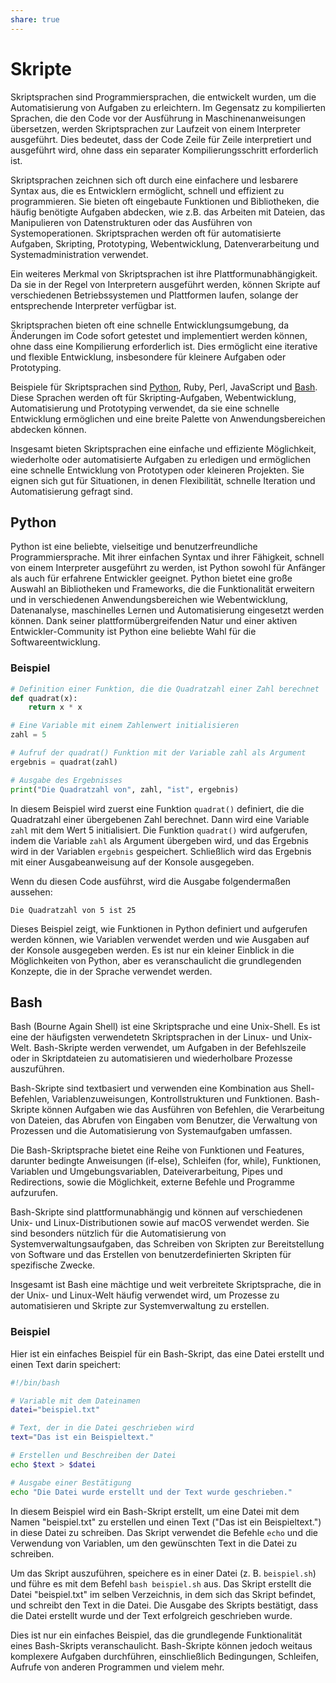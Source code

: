 ```yaml
---
share: true
---
```

# Skripte

Skriptsprachen sind Programmiersprachen, die entwickelt wurden, um die Automatisierung von Aufgaben zu erleichtern. Im Gegensatz zu kompilierten Sprachen, die den Code vor der Ausführung in Maschinenanweisungen übersetzen, werden Skriptsprachen zur Laufzeit von einem Interpreter ausgeführt. Dies bedeutet, dass der Code Zeile für Zeile interpretiert und ausgeführt wird, ohne dass ein separater Kompilierungsschritt erforderlich ist.

Skriptsprachen zeichnen sich oft durch eine einfachere und lesbarere Syntax aus, die es Entwicklern ermöglicht, schnell und effizient zu programmieren. Sie bieten oft eingebaute Funktionen und Bibliotheken, die häufig benötigte Aufgaben abdecken, wie z.B. das Arbeiten mit Dateien, das Manipulieren von Datenstrukturen oder das Ausführen von Systemoperationen. Skriptsprachen werden oft für automatisierte Aufgaben, Skripting, Prototyping, Webentwicklung, Datenverarbeitung und Systemadministration verwendet.

Ein weiteres Merkmal von Skriptsprachen ist ihre Plattformunabhängigkeit. Da sie in der Regel von Interpretern ausgeführt werden, können Skripte auf verschiedenen Betriebssystemen und Plattformen laufen, solange der entsprechende Interpreter verfügbar ist.

Skriptsprachen bieten oft eine schnelle Entwicklungsumgebung, da Änderungen im Code sofort getestet und implementiert werden können, ohne dass eine Kompilierung erforderlich ist. Dies ermöglicht eine iterative und flexible Entwicklung, insbesondere für kleinere Aufgaben oder Prototyping.

Beispiele für Skriptsprachen sind [Python](Skripte.md#python), Ruby, Perl, JavaScript und [Bash](Skripte.md#bash). Diese Sprachen werden oft für Skripting-Aufgaben, Webentwicklung, Automatisierung und Prototyping verwendet, da sie eine schnelle Entwicklung ermöglichen und eine breite Palette von Anwendungsbereichen abdecken können.

Insgesamt bieten Skriptsprachen eine einfache und effiziente Möglichkeit, wiederholte oder automatisierte Aufgaben zu erledigen und ermöglichen eine schnelle Entwicklung von Prototypen oder kleineren Projekten. Sie eignen sich gut für Situationen, in denen Flexibilität, schnelle Iteration und Automatisierung gefragt sind.

## Python

Python ist eine beliebte, vielseitige und benutzerfreundliche Programmiersprache. Mit ihrer einfachen Syntax und ihrer Fähigkeit, schnell von einem Interpreter ausgeführt zu werden, ist Python sowohl für Anfänger als auch für erfahrene Entwickler geeignet. Python bietet eine große Auswahl an Bibliotheken und Frameworks, die die Funktionalität erweitern und in verschiedenen Anwendungsbereichen wie Webentwicklung, Datenanalyse, maschinelles Lernen und Automatisierung eingesetzt werden können. Dank seiner plattformübergreifenden Natur und einer aktiven Entwickler-Community ist Python eine beliebte Wahl für die Softwareentwicklung.

### Beispiel

```python
# Definition einer Funktion, die die Quadratzahl einer Zahl berechnet
def quadrat(x):
    return x * x

# Eine Variable mit einem Zahlenwert initialisieren
zahl = 5

# Aufruf der quadrat() Funktion mit der Variable zahl als Argument
ergebnis = quadrat(zahl)

# Ausgabe des Ergebnisses
print("Die Quadratzahl von", zahl, "ist", ergebnis)
```

In diesem Beispiel wird zuerst eine Funktion `quadrat()` definiert, die die Quadratzahl einer übergebenen Zahl berechnet. Dann wird eine Variable `zahl` mit dem Wert 5 initialisiert. Die Funktion `quadrat()` wird aufgerufen, indem die Variable `zahl` als Argument übergeben wird, und das Ergebnis wird in der Variablen `ergebnis` gespeichert. Schließlich wird das Ergebnis mit einer Ausgabeanweisung auf der Konsole ausgegeben.

Wenn du diesen Code ausführst, wird die Ausgabe folgendermaßen aussehen:

```
Die Quadratzahl von 5 ist 25
```

Dieses Beispiel zeigt, wie Funktionen in Python definiert und aufgerufen werden können, wie Variablen verwendet werden und wie Ausgaben auf der Konsole ausgegeben werden. Es ist nur ein kleiner Einblick in die Möglichkeiten von Python, aber es veranschaulicht die grundlegenden Konzepte, die in der Sprache verwendet werden.

## Bash
Bash (Bourne Again Shell) ist eine Skriptsprache und eine Unix-Shell. Es ist eine der häufigsten verwendetetn Skriptsprachen in der Linux- und Unix-Welt. Bash-Skripte werden verwendet, um Aufgaben in der Befehlszeile oder in Skriptdateien zu automatisieren und wiederholbare Prozesse auszuführen.

Bash-Skripte sind textbasiert und verwenden eine Kombination aus Shell-Befehlen, Variablenzuweisungen, Kontrollstrukturen und Funktionen. Bash-Skripte können Aufgaben wie das Ausführen von Befehlen, die Verarbeitung von Dateien, das Abrufen von Eingaben vom Benutzer, die Verwaltung von Prozessen und die Automatisierung von Systemaufgaben umfassen.

Die Bash-Skriptsprache bietet eine Reihe von Funktionen und Features, darunter bedingte Anweisungen (if-else), Schleifen (for, while), Funktionen, Variablen und Umgebungsvariablen, Dateiverarbeitung, Pipes und Redirections, sowie die Möglichkeit, externe Befehle und Programme aufzurufen.

Bash-Skripte sind plattformunabhängig und können auf verschiedenen Unix- und Linux-Distributionen sowie auf macOS verwendet werden. Sie sind besonders nützlich für die Automatisierung von Systemverwaltungsaufgaben, das Schreiben von Skripten zur Bereitstellung von Software und das Erstellen von benutzerdefinierten Skripten für spezifische Zwecke.

Insgesamt ist Bash eine mächtige und weit verbreitete Skriptsprache, die in der Unix- und Linux-Welt häufig verwendet wird, um Prozesse zu automatisieren und Skripte zur Systemverwaltung zu erstellen.

### Beispiel
Hier ist ein einfaches Beispiel für ein Bash-Skript, das eine Datei erstellt und einen Text darin speichert:

```bash
#!/bin/bash

# Variable mit dem Dateinamen
datei="beispiel.txt"

# Text, der in die Datei geschrieben wird
text="Das ist ein Beispieltext."

# Erstellen und Beschreiben der Datei
echo $text > $datei

# Ausgabe einer Bestätigung
echo "Die Datei wurde erstellt und der Text wurde geschrieben."
```

In diesem Beispiel wird ein Bash-Skript erstellt, um eine Datei mit dem Namen "beispiel.txt" zu erstellen und einen Text ("Das ist ein Beispieltext.") in diese Datei zu schreiben. Das Skript verwendet die Befehle `echo` und die Verwendung von Variablen, um den gewünschten Text in die Datei zu schreiben.

Um das Skript auszuführen, speichere es in einer Datei (z. B. `beispiel.sh`) und führe es mit dem Befehl `bash beispiel.sh` aus. Das Skript erstellt die Datei "beispiel.txt" im selben Verzeichnis, in dem sich das Skript befindet, und schreibt den Text in die Datei. Die Ausgabe des Skripts bestätigt, dass die Datei erstellt wurde und der Text erfolgreich geschrieben wurde.

Dies ist nur ein einfaches Beispiel, das die grundlegende Funktionalität eines Bash-Skripts veranschaulicht. Bash-Skripte können jedoch weitaus komplexere Aufgaben durchführen, einschließlich Bedingungen, Schleifen, Aufrufe von anderen Programmen und vielem mehr.